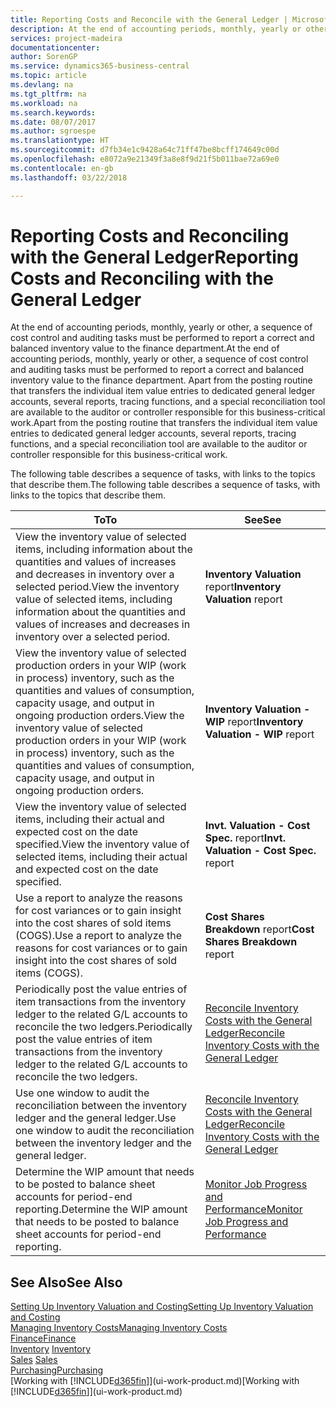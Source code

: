 ```yaml
---
title: Reporting Costs and Reconcile with the General Ledger | Microsoft Docs
description: At the end of accounting periods, monthly, yearly or other, a sequence of cost control and auditing tasks must be performed to report a correct and balanced inventory value to the finance department. Apart from the posting routine that transfers the individual item value entries to dedicated general ledger accounts, several reports, tracing functions, and a special reconciliation tool are available to the auditor or controller responsible for this business-critical work.
services: project-madeira
documentationcenter: 
author: SorenGP
ms.service: dynamics365-business-central
ms.topic: article
ms.devlang: na
ms.tgt_pltfrm: na
ms.workload: na
ms.search.keywords: 
ms.date: 08/07/2017
ms.author: sgroespe
ms.translationtype: HT
ms.sourcegitcommit: d7fb34e1c9428a64c71ff47be8bcff174649c00d
ms.openlocfilehash: e8072a9e21349f3a8e8f9d21f5b011bae72a69e0
ms.contentlocale: en-gb
ms.lasthandoff: 03/22/2018

---
```

# <a name="reporting-costs-and-reconciling-with-the-general-ledger"></a><span data-ttu-id="58822-104">Reporting Costs and Reconciling with the General Ledger</span><span class="sxs-lookup"><span data-stu-id="58822-104">Reporting Costs and Reconciling with the General Ledger</span></span>
<span data-ttu-id="58822-105">At the end of accounting periods, monthly, yearly or other, a sequence of cost control and auditing tasks must be performed to report a correct and balanced inventory value to the finance department.</span><span class="sxs-lookup"><span data-stu-id="58822-105">At the end of accounting periods, monthly, yearly or other, a sequence of cost control and auditing tasks must be performed to report a correct and balanced inventory value to the finance department.</span></span> <span data-ttu-id="58822-106">Apart from the posting routine that transfers the individual item value entries to dedicated general ledger accounts, several reports, tracing functions, and a special reconciliation tool are available to the auditor or controller responsible for this business-critical work.</span><span class="sxs-lookup"><span data-stu-id="58822-106">Apart from the posting routine that transfers the individual item value entries to dedicated general ledger accounts, several reports, tracing functions, and a special reconciliation tool are available to the auditor or controller responsible for this business-critical work.</span></span>  

 <span data-ttu-id="58822-107">The following table describes a sequence of tasks, with links to the topics that describe them.</span><span class="sxs-lookup"><span data-stu-id="58822-107">The following table describes a sequence of tasks, with links to the topics that describe them.</span></span>   

|<span data-ttu-id="58822-108">**To**</span><span class="sxs-lookup"><span data-stu-id="58822-108">**To**</span></span>|<span data-ttu-id="58822-109">**See**</span><span class="sxs-lookup"><span data-stu-id="58822-109">**See**</span></span>|  
|------------|-------------|  
|<span data-ttu-id="58822-110">View the inventory value of selected items, including information about the quantities and values of increases and decreases in inventory over a selected period.</span><span class="sxs-lookup"><span data-stu-id="58822-110">View the inventory value of selected items, including information about the quantities and values of increases and decreases in inventory over a selected period.</span></span>|<span data-ttu-id="58822-111">**Inventory Valuation** report</span><span class="sxs-lookup"><span data-stu-id="58822-111">**Inventory Valuation** report</span></span>|  
|<span data-ttu-id="58822-112">View the inventory value of selected production orders in your WIP (work in process) inventory, such as the quantities and values of consumption, capacity usage, and output in ongoing production orders.</span><span class="sxs-lookup"><span data-stu-id="58822-112">View the inventory value of selected production orders in your WIP (work in process) inventory, such as the quantities and values of consumption, capacity usage, and output in ongoing production orders.</span></span>|<span data-ttu-id="58822-113">**Inventory Valuation - WIP** report</span><span class="sxs-lookup"><span data-stu-id="58822-113">**Inventory Valuation - WIP** report</span></span>|  
|<span data-ttu-id="58822-114">View the inventory value of selected items, including their actual and expected cost on the date specified.</span><span class="sxs-lookup"><span data-stu-id="58822-114">View the inventory value of selected items, including their actual and expected cost on the date specified.</span></span>|<span data-ttu-id="58822-115">**Invt. Valuation - Cost Spec.** report</span><span class="sxs-lookup"><span data-stu-id="58822-115">**Invt. Valuation - Cost Spec.** report</span></span>|  
|<span data-ttu-id="58822-116">Use a report to analyze the reasons for cost variances or to gain insight into the cost shares of sold items (COGS).</span><span class="sxs-lookup"><span data-stu-id="58822-116">Use a report to analyze the reasons for cost variances or to gain insight into the cost shares of sold items (COGS).</span></span>|<span data-ttu-id="58822-117">**Cost Shares Breakdown** report</span><span class="sxs-lookup"><span data-stu-id="58822-117">**Cost Shares Breakdown** report</span></span>|  
|<span data-ttu-id="58822-118">Periodically post the value entries of item transactions from the inventory ledger to the related G/L accounts to reconcile the two ledgers.</span><span class="sxs-lookup"><span data-stu-id="58822-118">Periodically post the value entries of item transactions from the inventory ledger to the related G/L accounts to reconcile the two ledgers.</span></span>|[<span data-ttu-id="58822-119">Reconcile Inventory Costs with the General Ledger</span><span class="sxs-lookup"><span data-stu-id="58822-119">Reconcile Inventory Costs with the General Ledger</span></span>](finance-how-to-post-inventory-costs-to-the-general-ledger.md)|  
|<span data-ttu-id="58822-120">Use one window to audit the reconciliation between the inventory ledger and the general ledger.</span><span class="sxs-lookup"><span data-stu-id="58822-120">Use one window to audit the reconciliation between the inventory ledger and the general ledger.</span></span>|[<span data-ttu-id="58822-121">Reconcile Inventory Costs with the General Ledger</span><span class="sxs-lookup"><span data-stu-id="58822-121">Reconcile Inventory Costs with the General Ledger</span></span>](finance-how-to-post-inventory-costs-to-the-general-ledger.md)|  
|<span data-ttu-id="58822-122">Determine the WIP amount that needs to be posted to balance sheet accounts for period-end reporting.</span><span class="sxs-lookup"><span data-stu-id="58822-122">Determine the WIP amount that needs to be posted to balance sheet accounts for period-end reporting.</span></span>|[<span data-ttu-id="58822-123">Monitor Job Progress and Performance</span><span class="sxs-lookup"><span data-stu-id="58822-123">Monitor Job Progress and Performance</span></span>](projects-how-monitor-progress-performance.md)|

## <a name="see-also"></a><span data-ttu-id="58822-124">See Also</span><span class="sxs-lookup"><span data-stu-id="58822-124">See Also</span></span>  
[<span data-ttu-id="58822-125">Setting Up Inventory Valuation and Costing</span><span class="sxs-lookup"><span data-stu-id="58822-125">Setting Up Inventory Valuation and Costing</span></span>](finance-set-up-inventory-valuation-and-costing.md)  
[<span data-ttu-id="58822-126">Managing Inventory Costs</span><span class="sxs-lookup"><span data-stu-id="58822-126">Managing Inventory Costs</span></span>](finance-manage-inventory-costs.md)  
[<span data-ttu-id="58822-127">Finance</span><span class="sxs-lookup"><span data-stu-id="58822-127">Finance</span></span>](finance.md)  
<span data-ttu-id="58822-128">[Inventory](inventory-manage-inventory.md) </span><span class="sxs-lookup"><span data-stu-id="58822-128">[Inventory](inventory-manage-inventory.md) </span></span>  
<span data-ttu-id="58822-129">[Sales](sales-manage-sales.md) </span><span class="sxs-lookup"><span data-stu-id="58822-129">[Sales](sales-manage-sales.md) </span></span>  
[<span data-ttu-id="58822-130">Purchasing</span><span class="sxs-lookup"><span data-stu-id="58822-130">Purchasing</span></span>](purchasing-manage-purchasing.md)  
<span data-ttu-id="58822-131">[Working with [!INCLUDE[d365fin](includes/d365fin_md.md)]](ui-work-product.md)</span><span class="sxs-lookup"><span data-stu-id="58822-131">[Working with [!INCLUDE[d365fin](includes/d365fin_md.md)]](ui-work-product.md)</span></span>

